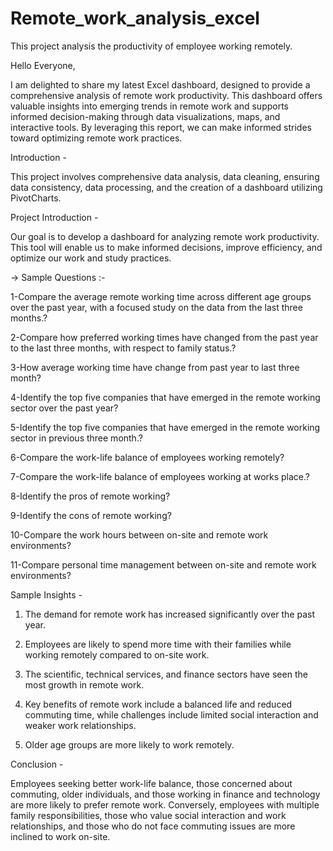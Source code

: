 # Remote_work_analysis_excel
This project analysis the productivity of employee working remotely.

Hello Everyone,

I am delighted to share my latest Excel dashboard, designed to provide a comprehensive analysis of remote work productivity. This dashboard offers valuable insights into emerging trends in remote work and supports informed decision-making through data visualizations, maps, and interactive tools. By leveraging this report, we can make informed strides toward optimizing remote work practices.



Introduction -

This project involves comprehensive data analysis, data cleaning, ensuring data consistency, data processing, and the creation of a dashboard utilizing PivotCharts.



Project Introduction -

Our goal is to develop a dashboard for analyzing remote work productivity. This tool will enable us to make informed decisions, improve efficiency, and optimize our work and study practices.



-> Sample Questions :-

 1-Compare the average remote working time across different age groups over the past year, with a focused study on the data from the last three months.?

 2-Compare how preferred working times have changed from the past year to the last three months, with respect to family status.?

 3-How average working time have change from past year to last three month?

 4-Identify the top five companies that have emerged in the remote working sector over the past year?

 5-Identify the top five companies that have emerged in the remote working sector in previous three month.?

 6-Compare the work-life balance of employees working remotely?

 7-Compare the work-life balance of employees working at works place.? 

 8-Identify the pros of remote working?

 9-Identify the cons of remote working?

 10-Compare the work hours between on-site and remote work environments?

 11-Compare personal time management between on-site and remote work environments?



Sample Insights -

1. The demand for remote work has increased significantly over the past year.

2. Employees are likely to spend more time with their families while working remotely compared to on-site work.

3. The scientific, technical services, and finance sectors have seen the most growth in remote work.

4. Key benefits of remote work include a balanced life and reduced commuting time, while challenges include limited social interaction and weaker work relationships.

5. Older age groups are more likely to work remotely.



Conclusion -

Employees seeking better work-life balance, those concerned about commuting, older individuals, and those working in finance and technology are more likely to prefer remote work. Conversely, employees with multiple family responsibilities, those who value social interaction and work relationships, and those who do not face commuting issues are more inclined to work on-site.


